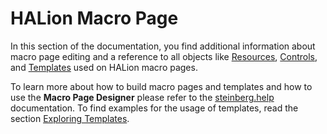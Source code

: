 # HALion Macro Page

In this section of the documentation, you find additional information about macro page editing and a reference to all objects like [Resources](./Resources.md), [Controls](./Controls.md), and [Templates](./Templates.md) used on HALion macro pages.

To learn more about how to build macro pages and templates and how to use the **Macro Page Designer** please refer to the [steinberg.help](https://steinberg.help/) documentation. To find examples for the usage of templates, read the section [Exploring Templates](./Exploring-Templates.md). 